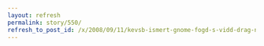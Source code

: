 ```yaml
---
layout: refresh
permalink: story/550/
refresh_to_post_id: /x/2008/09/11/kevsb-ismert-gnome-fogd-s-vidd-drag-n-drop-szolgltatsok
---
```

